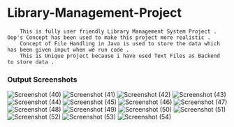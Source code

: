 # Library-Management-Project
        This is fully user friendly Library Management System Project . Oop's Concept has been used to make this project more realistic . 
        Concept of File Handling in Java is used to store the data which has been given input when we run code . 
        This is Unique project because i have used Text Files as Backend to store data .
        
        
### Output Screenshots

![Screenshot (40)](https://user-images.githubusercontent.com/103045206/172562488-ef9d9aad-c283-4c42-9471-4ce9b1d7e7c5.png)
![Screenshot (41)](https://user-images.githubusercontent.com/103045206/172562576-91f4480d-87c5-4a85-8428-204ee2411a46.png)
![Screenshot (42)](https://user-images.githubusercontent.com/103045206/172562804-8c9e2c2a-68e4-41ba-9468-b2b5226f486a.png)
![Screenshot (43)](https://user-images.githubusercontent.com/103045206/172562824-63d61f89-8a0e-4d1c-9b01-ac03ac668f74.png)
![Screenshot (44)](https://user-images.githubusercontent.com/103045206/172562855-83fad670-ef7e-43cf-8b23-0b95dcce1cc2.png)
![Screenshot (45)](https://user-images.githubusercontent.com/103045206/172562895-4be23a4b-f7e1-4706-8f1c-8a12156f410f.png)
![Screenshot (46)](https://user-images.githubusercontent.com/103045206/172562912-6973b03a-e7b5-4502-a161-d57fa6cf8767.png)
![Screenshot (47)](https://user-images.githubusercontent.com/103045206/172562933-99bb01ae-c5a2-42d2-aba0-d953eca62c43.png)
![Screenshot (48)](https://user-images.githubusercontent.com/103045206/172562946-bbfca44b-caa2-4b62-97a7-98342a420f32.png)
![Screenshot (49)](https://user-images.githubusercontent.com/103045206/172562963-7824ad44-ebb0-4a3a-aa8e-d693878fda0f.png)
![Screenshot (50)](https://user-images.githubusercontent.com/103045206/172563000-9881cb68-0bd3-4b66-bbf8-d1d411f444e3.png)
![Screenshot (51)](https://user-images.githubusercontent.com/103045206/172563024-e08b5afd-abf2-434b-8da5-1774b00e9b31.png)
![Screenshot (52)](https://user-images.githubusercontent.com/103045206/172563043-a6b35175-fe2e-49d6-8be1-2140c386b13f.png)
![Screenshot (53)](https://user-images.githubusercontent.com/103045206/172563066-c4308713-6121-4d65-87bd-92af9b8fd949.png)
![Screenshot (54)](https://user-images.githubusercontent.com/103045206/172563092-6515b041-5f42-46bc-8cbe-002438bc68e7.png)
